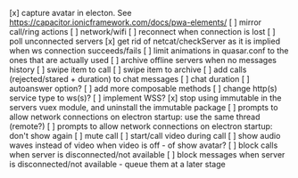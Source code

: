 [x] capture avatar in electon. See https://capacitor.ionicframework.com/docs/pwa-elements/
[ ] mirror call/ring actions
[ ] network/wifi
[ ] reconnect when connection is lost
[ ] poll unconnected servers
[x] get rid of netcat/checkServer as it is implied when ws connection succeeds/fails
[ ] limit animations in quasar.conf to the ones that are actually used
[ ] archive offline servers when no messages history
[ ] swipe item to call
[ ] swipe item to archive
[ ] add calls (rejected/stared + duration) to chat messages
[ ] chat duration
[ ] autoanswer option?
[ ] add more composable methods
[ ] change http(s) service type to ws(s)?
[ ] implement WSS?
[x] stop using immutable in the servers vuex module, and uninstall the immutable package
[ ] prompts to allow network connections on electron startup: use the same thread (remote?)
[ ] prompts to allow network connections on electron startup: don't show again
[ ] mute call
[ ] start/call video during call
[ ] show audio waves instead of video when video is off - of show avatar?
[ ] block calls when server is disconnected/not available
[ ] block messages when server is disconnected/not available - queue them at a later stage
